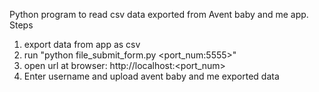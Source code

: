 Python program to read csv data exported from Avent baby and me app.
Steps
1) export data from app as csv
2) run "python file_submit_form.py <port_num:5555>"
3) open url at browser: http://localhost:<port_num>
4) Enter username and upload avent baby and me exported data
